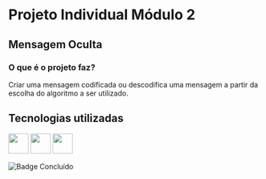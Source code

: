 <h1>Projeto Individual Módulo 2</h1>
<h2>Mensagem Oculta</h2>
<h3>O que é o projeto faz?</h3>
<p>Criar uma mensagem codificada ou descodifica uma mensagem a partir da escolha do algoritmo a ser utilizado.</p>

## Tecnologias utilizadas
<div>
<img src="https://cdn.jsdelivr.net/gh/devicons/devicon/icons/html5/html5-original.svg" width="40" height="40" />
<img src="https://cdn.jsdelivr.net/gh/devicons/devicon/icons/css3/css3-original.svg" width="40" height="40" />
<img src="https://cdn.jsdelivr.net/gh/devicons/devicon/icons/javascript/javascript-original.svg" width="40" height="40" />
</div>


![Badge Concluído](http://img.shields.io/static/v1?label=STATUS&message=CONCLUÍDO&color=GREEN&style=for-the-badge)

